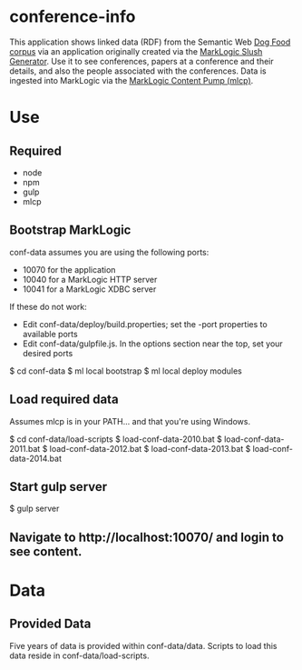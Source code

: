 # conference-info

This application shows linked data (RDF) from the Semantic Web [Dog Food corpus](http://data.semanticweb.org) via an application originally created via
the [MarkLogic Slush Generator](https://github.com/marklogic/slush-marklogic-node).  Use it to see conferences,
papers at a conference and their details, and also the people associated with the conferences.  Data is ingested
into MarkLogic via the [MarkLogic Content Pump (mlcp)](http://developer.marklogic.com/products/mlcp). 

# Use

## Required
- node
- npm
- gulp
- mlcp

## Bootstrap MarkLogic

conf-data assumes you are using the following ports:
- 10070 for the application
- 10040 for a MarkLogic HTTP server
- 10041 for a MarkLogic XDBC server

If these do not work:
- Edit conf-data/deploy/build.properties; set the -port properties to available ports
- Edit conf-data/gulpfile.js. In the options section near the top, set your desired ports

$ cd conf-data
$ ml local bootstrap
$ ml local deploy modules

## Load required data

Assumes mlcp is in your PATH... and that you're using Windows.

$ cd conf-data/load-scripts
$ load-conf-data-2010.bat
$ load-conf-data-2011.bat
$ load-conf-data-2012.bat
$ load-conf-data-2013.bat
$ load-conf-data-2014.bat

## Start gulp server

$ gulp server

## Navigate to http://localhost:10070/ and login to see content.

# Data
## Provided Data
Five years of data is provided within conf-data/data.  Scripts to load this data reside in conf-data/load-scripts.

